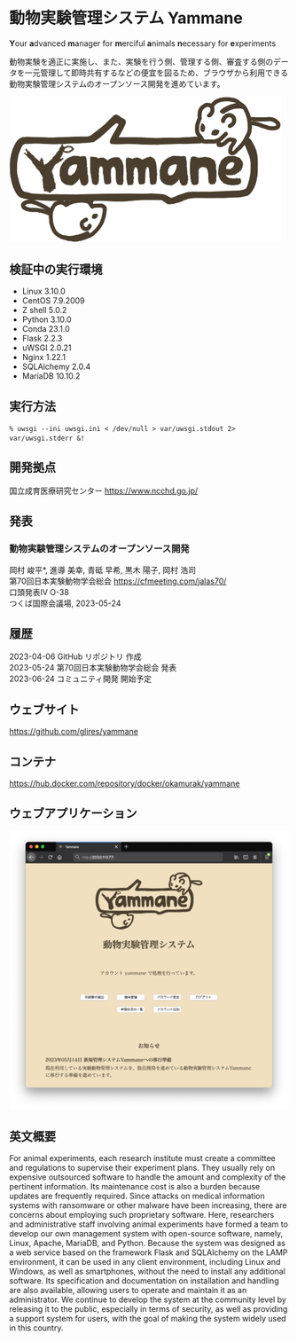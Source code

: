 # 動物実験管理システム Yammane
**Y**our **a**dvanced **m**anager for **m**erciful **a**nimals **n**ecessary for **e**xperiments  

動物実験を適正に実施し、また、実験を行う側、管理する側、審査する側のデータを一元管理して即時共有するなどの便宜を図るため、ブラウザから利用できる動物実験管理システムのオープンソース開発を進めています。

<img src="static/logo.png" alt="Yammane" width="490">

## 検証中の実行環境
- Linux 3.10.0
- CentOS 7.9.2009
- Z shell 5.0.2
- Python 3.10.0
- Conda 23.1.0
- Flask 2.2.3
- uWSGI 2.0.21
- Nginx 1.22.1
- SQLAlchemy 2.0.4
- MariaDB 10.10.2

## 実行方法
`% uwsgi --ini uwsgi.ini < /dev/null > var/uwsgi.stdout 2> var/uwsgi.stderr &!`

## 開発拠点
国立成育医療研究センター https://www.ncchd.go.jp/

## 発表
### 動物実験管理システムのオープンソース開発
岡村 峻平*, 進導 美幸, 青砥 早希, 黒木 陽子, 岡村 浩司  
第70回日本実験動物学会総会 https://cfmeeting.com/jalas70/  
口頭発表IV O-38  
つくば国際会議場, 2023-05-24

## 履歴
2023-04-06 GitHub リポジトリ 作成  
2023-05-24 第70回日本実験動物学会総会 発表  
2023-06-24 コミュニティ開発 開始予定  

## ウェブサイト
https://github.com/glires/yammane

## コンテナ
https://hub.docker.com/repository/docker/okamurak/yammane

## ウェブアプリケーション
<img src="static/example_browser.png" alt="Yammane" width="700">

## 英文概要
For animal experiments, each research institute must create a committee and regulations to supervise their experiment plans. They usually rely on expensive outsourced software to handle the amount and complexity of the pertinent information. Its maintenance cost is also a burden because updates are frequently required. Since attacks on medical information systems with ransomware or other malware have been increasing, there are concerns about employing such proprietary software. Here, researchers and administrative staff involving animal experiments have formed a team to develop our own management system with open-source software, namely, Linux, Apache, MariaDB, and Python. Because the system was designed as a web service based on the framework Flask and SQLAlchemy on the LAMP environment, it can be used in any client environment, including Linux and Windows, as well as smartphones, without the need to install any additional software. Its specification and documentation on installation and handling are also available, allowing users to operate and maintain it as an administrator. We continue to develop the system at the community level by releasing it to the public, especially in terms of security, as well as providing a support system for users, with the goal of making the system widely used in this country.
